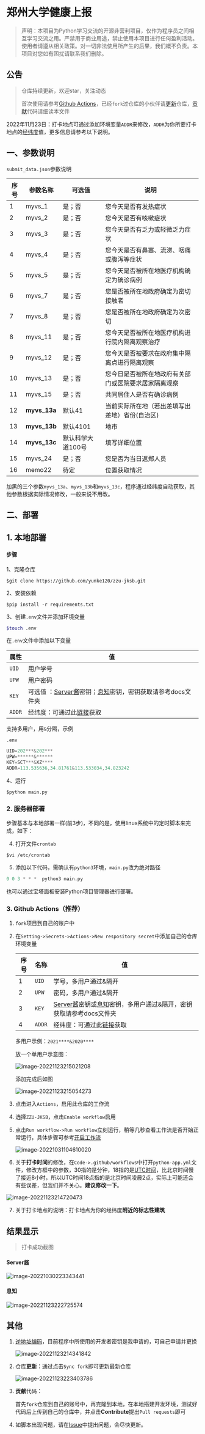 # 郑州大学健康上报



> 声明：本项目为Python学习交流的开源非营利项目，仅作为程序员之间相互学习交流之用。严禁用于商业用途，禁止使用本项目进行任何盈利活动。使用者请遵从相关政策。对一切非法使用所产生的后果，我们概不负责。本项目对您如有困扰请联系我们删除。

## 公告

> 仓库持续更新，欢迎star，关注动态
>
> 首次使用请参考[Github Actions](https://github.com/yunke120/zzu-jksb#3-github-actions%E6%8E%A8%E8%8D%90)，已经`fork`过仓库的小伙伴请[更新](https://github.com/yunke120/zzu-jksb#%E5%85%B6%E4%BB%96)仓库，[贡献](https://github.com/yunke120/zzu-jksb#%E5%85%B6%E4%BB%96)代码请细读本文件

2022年11月23日：打卡地点可通过添加环境变量`ADDR`来修改，`ADDR`为你所要打卡地点的[经纬度](https://lbs.amap.com/demo/javascript-api/example/geocoder/regeocoding)值，更多信息请参考以下说明。





## 一、参数说明

`submit_data.json`参数说明

| 序号 | 参数名称     | 可选值            | 说明                                                 |
| ---- | ------------ | ----------------- | ---------------------------------------------------- |
| 1    | myvs_1       | 是；否            | 您今天是否有发热症状                                 |
| 2    | myvs_2       | 是；否            | 您今天是否有咳嗽症状                                 |
| 3    | myvs_3       | 是；否            | 您今天是否有乏力或轻微乏力症状                       |
| 4    | myvs_4       | 是；否            | 您今天是否有鼻塞、流涕、咽痛或腹泻等症状             |
| 5    | myvs_5       | 是；否            | 您今天是否被所在地医疗机构确定为确诊病例             |
| 6    | myvs_7       | 是；否            | 您是否被所在地政府确定为密切接触者                   |
| 7    | myvs_8       | 是；否            | 您是否被所在地政府确定为次密切                       |
| 8    | myvs_11      | 是；否            | 您今天是否被所在地医疗机构进行院内隔离观察治疗       |
| 9    | myvs_12      | 是；否            | 您今天是否被要求在政府集中隔离点进行隔离观察         |
| 10   | myvs_13      | 是；否            | 您今日是否被所在地政府有关部门或医院要求居家隔离观察 |
| 11   | myvs_15      | 是；否            | 共同居住人是否有确诊病例                             |
| 12   | **myvs_13a** | 默认41            | 当前实际所在地（若出差填写出差地）省份(自治区)       |
| 13   | **myvs_13b** | 默认4101          | 地市                                                 |
| 14   | **myvs_13c** | 默认科学大道100号 | 填写详细位置                                         |
| 15   | myvs_24      | 是；否            | 您是否为当日返郑人员                                 |
| 16   | memo22       | 待定              | 位置获取情况                                         |

加黑的三个参数`myvs_13a`、`myvs_13b`和`myvs_13c`，程序通过经纬度自动获取，其他参数根据实际情况修改，一般来说不用改。

## 二、部署

## 1. 本地部署

#### 步骤

1、克隆仓库

```shell
$git clone https://github.com/yunke120/zzu-jksb.git
```

2、安装依赖

```shell
$pip install -r requirements.txt
```

3、创建`.env`文件并添加环境变量

```bash
$touch .env
```

在`.env`文件中添加以下变量

| 属性   | 值                                                           |
| ------ | ------------------------------------------------------------ |
| `UID`  | 用户学号                                                     |
| `UPW`  | 用户密码                                                     |
| `KEY`  | 可选值 ：[Server酱](https://sct.ftqq.com/)密钥；[息知](https://xz.qqoq.net/#/index)密钥，密钥获取请参考docs文件夹 |
| `ADDR` | 经纬度：可通过此[链接](https://lbs.amap.com/demo/javascript-api/example/geocoder/regeocoding)获取 |

支持多用户，用`&`分隔，示例

`.env`

```c
UID=202***&202***
UPW=******&******
KEY=SCT***&XZ****
ADDR=113.535636,34.81761&113.533034,34.823242
```

4、运行

```shell
$python main.py
```



### 2. 服务器部署

​		步骤基本与本地部署一样(前3步)，不同的是，使用linux系统中的定时脚本来完成，如下：

4. 打开文件`crontab`

```shell
$vi /etc/crontab
```

5. 添加以下代码，需确认有`python3`环境，`main.py`改为绝对路径

```python
0 0 3 * * *  python3 main.py
```

也可以通过宝塔面板安装Python项目管理器进行部署。

### 3. Github Actions（推荐）


1. `fork`项目到自己的账户中

2. 在`Setting->Secrets->Actions->New respository secret`中添加自己的仓库环境变量

   | 序号 | 名称   | 值                                                           |
   | ---- | ------ | ------------------------------------------------------------ |
   | 1    | `UID`  | 学号，多用户通过&隔开                                        |
   | 2    | `UPW`  | 密码，多用户通过&隔开                                        |
   | 3    | `KEY`  | [Server酱](https://sct.ftqq.com/sendkey)密钥或[息知](https://xz.qqoq.net/#/index)密钥，多用户通过&隔开，密钥获取请参考docs文件夹 |
   | 4    | `ADDR` | 经纬度：可通过此[链接](https://lbs.amap.com/demo/javascript-api/example/geocoder/regeocoding)获取 |

   多用户示例：`2021****&2020****`

   放一个单用户示意图：

   ![image-20221123215021208](figures/image-20221123215021208.png)

   添加完成后如图

   ![image-20221123215054273](figures/image-20221123215054273.png)

3. 点击进入`Actions`，启用此仓库的工作流

4. 选择`ZZU-JKSB`，点击`Enable workflow`启用

5. 点击`Run workflow->Run workflow`立刻运行，稍等几秒查看工作流是否开始正常运行，具体步骤可参考[开启工作流](docs\开启工作流.pdf)

   ![image-20221031104610020](figures/image-20221031104610020.png)

7. 关于**打卡时间**的修改，在`Code->.github/workflows`中打开`python-app.yml`文件，修改方框中的参数，30指的是分钟，18指的是[UTC时间](https://time.is/zh/UTC)，比北京时间慢了接近8小时，所以UTC时间18点指的是北京时间凌晨2点，实际上可能还会有些误差，但我们并不关心。**建议修改一下**。

![image-20221123214720473](figures/image-20221123214720473.png)



7. 关于打卡地点的说明：打卡地点为你的经纬度**附近的标志性建筑**

   

## 结果显示

>  打卡成功截图

#### Server酱

![image-20221030223343441](figures/image-20221030223343441.png)

#### 息知

![image-20221123222725574](figures/image-20221123222725574.png)

## 其他

1. [逆地址编码](https://lbs.amap.com/api/webservice/guide/api/georegeo/)，目前程序中所使用的开发者密钥是我申请的，可自己申请并更换

   ![image-20221123214341842](figures/image-20221123214341842.png)

2. 仓库**更新**：通过点击`Sync fork`即可更新最新仓库

   ![image-20221123223403786](figures/image-20221123223403786.png)

3. **贡献**代码：

   首先`fork`仓库到自己的账号中，再克隆到本地，在本地搭建开发环境，测试好代码后上传到自己的仓库中，并点击**Contribute**提出`Pull requests`即可

4. 如脚本出现问题，请在[Issue](https://github.com/yunke120/zzu-jksb/issues)中提出问题，会尽快更新。